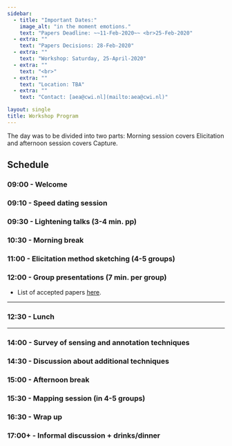 ```yaml
---
sidebar:
  - title: "Important Dates:"
    image_alt: "in the moment emotions."
    text: "Papers Deadline: ~~11-Feb-2020~~ <br>25-Feb-2020"
  - extra: ""
    text: "Papers Decisions: 28-Feb-2020"
  - extra: ""
    text: "Workshop: Saturday, 25-April-2020"
  - extra: ""
    text: "<br>"
  - extra: ""
    text: "Location: TBA"
  - extra: ""
    text: "Contact: [aea@cwi.nl](mailto:aea@cwi.nl)"

layout: single
title: Workshop Program
---
```



The day was to be divided into two parts: Morning session covers Elicitation and afternoon session covers Capture.

## Schedule

### 09:00 - Welcome

### 09:10 - Speed dating session

### 09:30 - Lightening talks (3-4 min. pp)

<!-- - Talks TBA	 -->
<!-- - NAME [pdf](https://){: .paper} -->

### 10:30 - Morning break

### 11:00 - Elicitation method sketching (4-5 groups)

### 12:00 - Group presentations (7 min. per group)

- List of accepted papers [here](accepted_papers).

---
### 12:30 - Lunch
---

### 14:00 - Survey of sensing and annotation techniques

### 14:30 - Discussion about additional techniques

### 15:00 - Afternoon break

### 15:30 - Mapping session (in 4-5 groups)

### 16:30 - Wrap up

### 17:00+ - Informal discussion + drinks/dinner


<!-- ## Workshop Papers, Demos & Posters -->

<!-- TBA	 -->
<!-- Name (affil) - [pdf](https://){: .poster} -->
